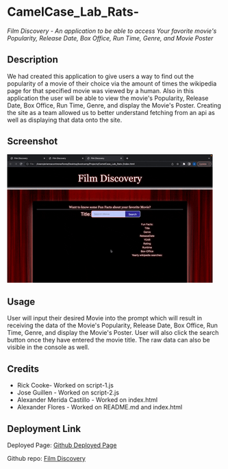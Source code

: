 # CamelCase_Lab_Rats-
*Film Discovery - An application to be able to access Your favorite movie's Popularity, Release Date, Box Office, Run Time, Genre, and Movie Poster*

## Description
We had created this application to give users a way to find out the popularity of a movie of their choice via the amount of times the wikipedia page for that specified movie was viewed by a human. Also in this application the user will be able to view the movie's Popularity, Release Date, Box Office, Run Time, Genre, and display the Movie's Poster. Creating the site as a team allowed us to better understand fetching from an api as well as displaying that data onto the site. 
## Screenshot
![How to Use Film Discovery](./assets/images/How%20To%20use%20Film%20Discovery.gif)


## Usage
User will input their desired Movie into the prompt which will result in receiving the data of the Movie's Popularity, Release Date, Box Office, Run Time, Genre, and display the Movie's Poster. User will also click the search button once they have entered the movie title. The raw data can also be visible in the console as well.

## Credits
- Rick Cooke- Worked on script-1.js
- Jose Guillen - Worked on script-2.js
- Alexander Merida Castillo - Worked on index.html
- Alexander Flores - Worked on README.md and index.html
## Deployment Link

Deployed Page: [Github Deployed Page](https://ameridacas.github.io/CamelCase_Lab_Rats-/)

Github repo: [Film Discovery](https://github.com/ameridacas/CamelCase_Lab_Rats-)